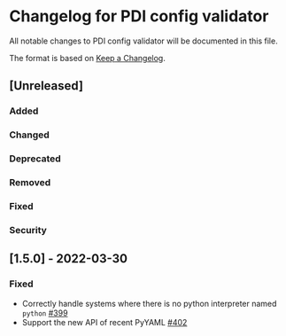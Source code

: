 # Changelog for PDI config validator
All notable changes to PDI config validator will be documented in this file.

The format is based on [Keep a Changelog](https://keepachangelog.com/en/1.0.0/).


## [Unreleased]

### Added

### Changed

### Deprecated

### Removed

### Fixed

### Security


## [1.5.0] - 2022-03-30

### Fixed
* Correctly handle systems where there is no python interpreter named `python`
  [#399](https://gitlab.maisondelasimulation.fr/pdidev/pdi/-/issues/399)
* Support the new API of recent PyYAML
  [#402](https://gitlab.maisondelasimulation.fr/pdidev/pdi/-/issues/402)
